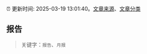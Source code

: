 :alarm_clock: 更新时间: 2025-03-19 13:01:40。[文章来源](/README.md)、[文章分类](/TAGS.md)

## 报告


> 关键字：`报告`、`月报`



